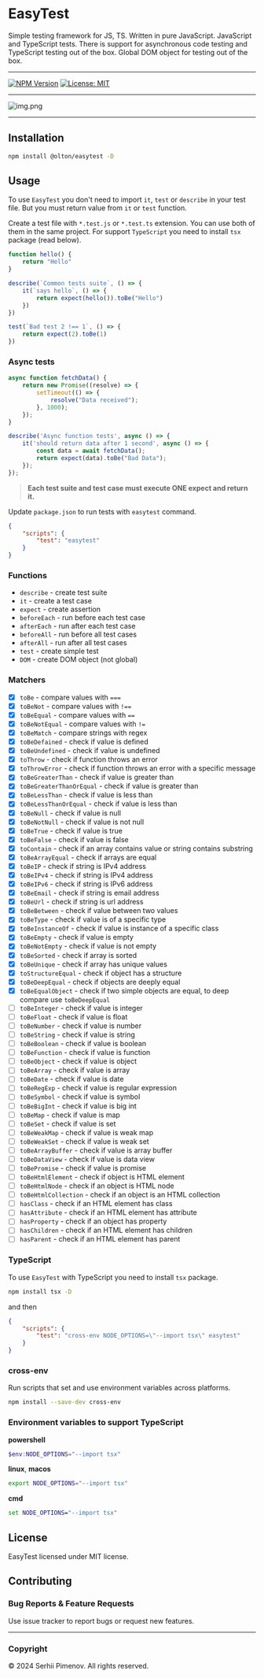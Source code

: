 # EasyTest

Simple testing framework for JS, TS. 
Written in pure JavaScript. 
JavaScript and TypeScript tests. 
There is support for asynchronous code testing and TypeScript testing out of the box.
Global DOM object for testing out of the box.

---

[![NPM Version](https://img.shields.io/npm/v/@olton/easytest)](https://www.npmjs.com/package/@olton/easytest)
[![License: MIT](https://img.shields.io/badge/License-MIT-blue.svg?color=7852a9)](https://opensource.org/licenses/MIT)

---

![img.png](img.png)

---

## Installation

```bash
npm install @olton/easytest -D
```

## Usage

To use `EasyTest` you don't need to import `it`, `test` or `describe` in your test file.
But you must return value from `it` or `test` function.


Create a test file with `*.test.js` or `*.test.ts` extension.
You can use both of them in the same project.
For support `TypeScript` you need to install `tsx` package (read below).
```javascript
function hello() {
    return "Hello"
}

describe(`Common tests suite`, () => {
    it(`says hello`, () => {
        return expect(hello()).toBe("Hello")
    })
})

test(`Bad test 2 !== 1`, () => {
    return expect(2).toBe(1)
})

```

### Async tests
```javascript
async function fetchData() {
    return new Promise((resolve) => {
        setTimeout(() => {
            resolve("Data received");
        }, 1000);
    });
}

describe('Async function tests', async () => {
    it('should return data after 1 second', async () => {
        const data = await fetchData();
        return expect(data).toBe("Bad Data");
    });
});
```

> **Each test suite and test case must execute ONE expect and return it.**

Update `package.json` to run tests with `easytest` command.
```json
{
    "scripts": {
        "test": "easytest"
    }
}
```

### Functions
- `describe` - create test suite
- `it` - create a test case
- `expect` - create assertion
- `beforeEach` - run before each test case
- `afterEach` - run after each test case
- `beforeAll` - run before all test cases
- `afterAll` - run after all test cases
- `test` - create simple test
- `DOM` - create DOM object (not global)

### Matchers
- [x] `toBe` - compare values with `===`
- [x] `toBeNot` - compare values with `!==`
- [x] `toBeEqual` - compare values with `==`
- [x] `toBeNotEqual` - compare values with `!=`
- [x] `toBeMatch` - compare strings with regex
- [x] `toBeDefained` - check if value is defined
- [x] `toBeUndefined` - check if value is undefined
- [x] `toThrow` - check if function throws an error
- [x] `toThrowError` - check if function throws an error with a specific message
- [x] `toBeGreaterThan` - check if value is greater than
- [x] `toBeGreaterThanOrEqual` - check if value is greater than
- [x] `toBeLessThan` - check if value is less than
- [x] `toBeLessThanOrEqual` - check if value is less than
- [x] `toBeNull` - check if value is null
- [x] `toBeNotNull` - check if value is not null
- [x] `toBeTrue` - check if value is true
- [x] `toBeFalse` - check if value is false
- [x] `toContain` - check if an array contains value or string contains substring
- [x] `toBeArrayEqual` - check if arrays are equal
- [x] `toBeIP` - check if string is IPv4 address
- [x] `toBeIPv4` - check if string is IPv4 address
- [x] `toBeIPv6` - check if string is IPv6 address
- [x] `toBeEmail` - check if string is email address
- [x] `toBeUrl` - check if string is url address
- [x] `toBeBetween` - check if value between two values
- [x] `toBeType` - check if value is of a specific type
- [x] `toBeInstanceOf` - check if value is instance of a specific class
- [x] `toBeEmpty` - check if value is empty
- [x] `toBeNotEmpty` - check if value is not empty
- [x] `toBeSorted` - check if array is sorted
- [x] `toBeUnique` - check if array has unique values
- [x] `toStructureEqual` - check if object has a structure
- [x] `toBeDeepEqual` - check if objects are deeply equal
- [x] `toBeEqualObject` - check if two simple objects are equal, to deep compare use `toBeDeepEqual`
- [ ] `toBeInteger` - check if value is integer
- [ ] `toBeFloat` - check if value is float
- [ ] `toBeNumber` - check if value is number
- [ ] `toBeString` - check if value is string
- [ ] `toBeBoolean` - check if value is boolean
- [ ] `toBeFunction` - check if value is function
- [ ] `toBeObject` - check if value is object
- [ ] `toBeArray` - check if value is array
- [ ] `toBeDate` - check if value is date
- [ ] `toBeRegExp` - check if value is regular expression
- [ ] `toBeSymbol` - check if value is symbol
- [ ] `toBeBigInt` - check if value is big int
- [ ] `toBeMap` - check if value is map
- [ ] `toBeSet` - check if value is set
- [ ] `toBeWeakMap` - check if value is weak map
- [ ] `toBeWeakSet` - check if value is weak set
- [ ] `toBeArrayBuffer` - check if value is array buffer
- [ ] `toBeDataView` - check if value is data view
- [ ] `toBePromise` - check if value is promise
- [ ] `toBeHtmlElement` - check if object is HTML element
- [ ] `toBeHtmlNode` - check if an object is HTML node
- [ ] `toBeHtmlCollection` - check if an object is an HTML collection
- [ ] `hasClass` - check if an HTML element has class
- [ ] `hasAttribute` - check if an HTML element has attribute
- [ ] `hasProperty` - check if an object has property
- [ ] `hasChildren` - check if an HTML element has children
- [ ] `hasParent` - check if an HTML element has parent

### TypeScript
To use `EasyTest` with TypeScript you need to install `tsx` package.
```bash
npm install tsx -D
```
and then 
```json
{
    "scripts": {
        "test": "cross-env NODE_OPTIONS=\"--import tsx\" easytest"
    }
}
```

### cross-env
Run scripts that set and use environment variables across platforms.
```bash
npm install --save-dev cross-env
```

### Environment variables to support TypeScript

**powershell**
```powershell
$env:NODE_OPTIONS="--import tsx"
```

**linux**, **macos**
```bash
export NODE_OPTIONS="--import tsx"
```

**cmd**
```cmd
set NODE_OPTIONS="--import tsx"
```

## License
EasyTest licensed under MIT license.

## Contributing

### Bug Reports & Feature Requests
Use issue tracker to report bugs or request new features.

---
### Copyright
© 2024 Serhii Pimenov. All rights reserved.
